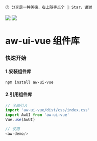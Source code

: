 ```
🕙 分享是一种美德，右上随手点个 🌟 Star，谢谢
```

<img src="https://aw-photo-app.oss-cn-guangzhou.aliyuncs.com/%E7%BB%84%E4%BB%B6%E5%BA%93%E6%96%87%E6%A1%A3/1.png"/>

<img src="https://aw-photo-app.oss-cn-guangzhou.aliyuncs.com/%E7%BB%84%E4%BB%B6%E5%BA%93%E6%96%87%E6%A1%A3/2.png"/>

# aw-ui-vue 组件库

### 快速开始

#### 1.安装组件库

```shell
npm install aw-ui-vue
```

#### 2.引用组件库

```js
// 全部引入
import 'aw-ui-vue/dist/css/index.css'
import AwUI from 'aw-ui-vue'
Vue.use(AwUI)

// 使用 
<aw-demo/>
```
